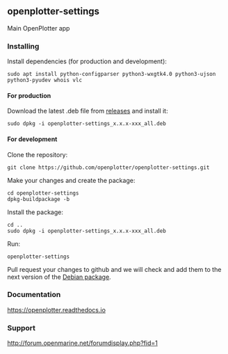 ## openplotter-settings

Main OpenPlotter app

### Installing

Install dependencies (for production and development):

`sudo apt install python-configparser python3-wxgtk4.0 python3-ujson python3-pyudev whois vlc`

#### For production

Download the latest .deb file from [releases](https://github.com/openplotter/openplotter-settings/releases) and install it:

`sudo dpkg -i openplotter-settings_x.x.x-xxx_all.deb`

#### For development

Clone the repository:

`git clone https://github.com/openplotter/openplotter-settings.git`

Make your changes and create the package:

```
cd openplotter-settings
dpkg-buildpackage -b
```
Install the package:

```
cd ..
sudo dpkg -i openplotter-settings_x.x.x-xxx_all.deb
```

Run:

`openplotter-settings`

Pull request your changes to github and we will check and add them to the next version of the [Debian package](https://launchpad.net/~openplotter/+archive/ubuntu/openplotter).

### Documentation

https://openplotter.readthedocs.io

### Support

http://forum.openmarine.net/forumdisplay.php?fid=1